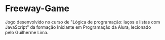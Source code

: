 # Freeway-Game
Jogo desenvolvido no curso de "Lógica de programação: laços e listas com JavaScript" da formação Iniciante em Programação da Alura, lecionado pelo Guilherme Lima.
